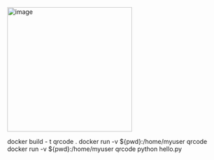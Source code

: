 <img width="285" alt="image" src="https://github.com/vishal092002/is-373assignment-/assets/92801789/b5aadebd-84bb-49c4-9109-831f48e8bdc5">


docker build - t qrcode . 
docker run -v ${pwd}:/home/myuser qrcode
docker run -v ${pwd}:/home/myuser qrcode python hello.py